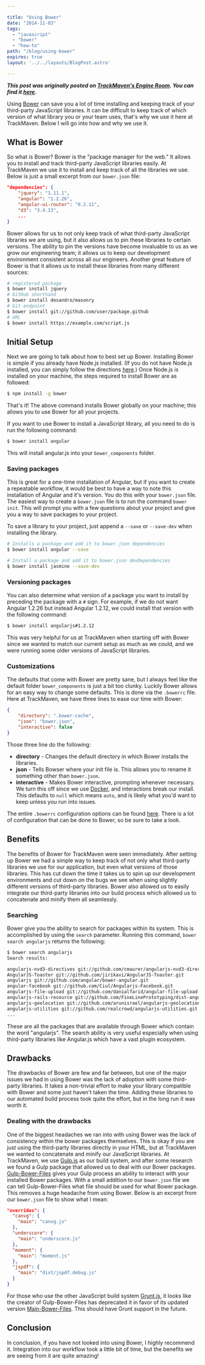 ```yaml
---

title: "Using Bower"
date: "2014-11-03"
tags:
  - "javascript"
  - "bower"
  - "how-to"
path: "/blog/using-bower"
expires: true
layout: '../../layouts/BlogPost.astro'

---
```


**_This post was originally posted on [TrackMaven's Engine Room](http://engineroom.trackmaven.com). You can find it [here](http://engineroom.trackmaven.com/blog/using-bower/)._**

Using [Bower](http://bower.io) can save you a lot of time installing and keeping track of your third-party JavaScript libraries. It can be difficult to keep track of which version of what library you or your team uses, that's why we use it here at TrackMaven. Below I will go into how and why we use it.

## What is Bower

So what is Bower? Bower is the "package manager for the web." It allows you to install and track third-party JavaScript libraries easily. At TrackMaven we use it to install and keep track of all the libraries we use. Below is just a small excerpt from our `bower.json` file:

```json
"dependencies": {
    "jquery": "1.11.1",
    "angular": "1.2.26",
    "angular-ui-router": "0.2.11",
    "d3": "3.4.13",
    ...
}
```

Bower allows for us to not only keep track of what third-party JavaScript libraries we are using, but it also allows us to pin these libraries to certain versions. The ability to pin the versions have become invaluable to us as we grow our engineering team; it allows us to keep our development environment consistent across all our engineers. Another great feature of Bower is that it allows us to install these libraries from many different sources:

```bash
# registered package
$ bower install jquery
# GitHub shorthand
$ bower install desandro/masonry
# Git endpoint
$ bower install git://github.com/user/package.github
# URL
$ bower install https://example.com/script.js
```

## Initial Setup

Next we are going to talk about how to best set up Bower. Installing Bower is simple if you already have Node.js installed. (If you do not have Node.js installed, you can simply follow the directions [here](http://nodejs.org/download/).) Once Node.js is installed on your machine, the steps required to install Bower are as followed:

```bash
$ npm install -g bower
```

That's it! The above command installs Bower globally on your machine; this allows you to use Bower for all your projects. 

If you want to use Bower to install a JavaScript library, all you need to do is run the following command:

```bash
$ bower install angular
```

This will install angular.js into your `bower_components` folder. 

### Saving packages

This is great for a one-time installation of Angular, but if you want to create a repeatable workflow, it would be best to have a way to note this installation of Angular and it's version. You do this with your `bower.json` file. The easiest way to create a `bower.json` file is to run the command `bower init`. This will prompt you with a few questions about your project and give you a way to save packages to your project.

To save a library to your project, just append a `--save` or `--save-dev` when installing the library.

```bash
# Installs a package and add it to bower.json dependencies
$ bower install angular --save

# Install a package and add it to bower.json devDependencies
$ bower install jasmine --save-dev
```

### Versioning packages

You can also determine what version of a package you want to install by preceding the package with a `#` sign. For example, if we do not want Angular 1.2.26 but instead Angular 1.2.12, we could install that version with the following command:

```bash
$ bower install angularjs#1.2.12
```

This was very helpful for us at TrackMaven when starting off with Bower since we wanted to match our current setup as much as we could, and we were running some older versions of JavaScript libraries.

### Customizations

The defaults that come with Bower are pretty sane, but I always feel like the default folder `bower_components` is just a bit too clunky. Luckily Bower allows for an easy way to change some defaults. This is done via the `.bowerrc` file. Here at TrackMaven, we have three lines to ease our time with Bower:

```json
{
    "directory": ".bower-cache",
    "json": "bower.json",
    "interactive": false
}
```

Those three line do the following:

* **directory** - Changes the default directory in which Bower installs the libraries.
* **json** - Tells Bowser where your init file is. This allows you to rename it something other than `bower.json`.
* **interactive** - Makes Bower interactive, prompting whenever necessary. We turn this off since we use [Docker](http://www.docker.com/), and interactions break our install. This defaults to `null` which means `auto`, and is likely what you'd want to keep unless you run into issues.

The entire `.bowerrc` configuration options can be found [here](http://bower.io/docs/config/). There is a lot of configuration that can be done to Bower, so be sure to take a look.

## Benefits

The benefits of Bower for TrackMaven were seen immediately. After setting up Bower we had a simple way to keep track of not only what third-party libraries we use for our application, but even what versions of those libraries. This has cut down the time it takes us to spin up our development environments and cut down on the bugs we see when using slightly different versions of third-party libraries. Bower also allowed us to easily integrate our third-party libraries into our build process which allowed us to concatenate and minify them all seamlessly.

### Searching

Bower give you the ability to search for packages within its system. This is accomplished by using the `search` parameter. Running this command, `bower search angularjs` returns the following:

```bash
$ bower search angularjs
Search results:

angularjs-nvd3-directives git://github.com/cmaurer/angularjs-nvd3-directives.git
AngularJS-Toaster git://github.com/jirikavi/AngularJS-Toaster.git
angularjs git://github.com/angular/bower-angular.git
angular-facebook git://github.com/Ciul/Angularjs-Facebook.git
angularjs-file-upload git://github.com/danialfarid/angular-file-upload-bower.git
angularjs-rails-resource git://github.com/FineLinePrototyping/dist-angularjs-rails-resource
angularjs-geolocation git://github.com/arunisrael/angularjs-geolocation.git
angularjs-utilities git://github.com/realcrowd/angularjs-utilities.git
...
```

These are all the packages that are available through Bower which contain the word "angularjs". The search ability is very useful especially when using third-party libraries like Angular.js which have a vast plugin ecosystem.

## Drawbacks

The drawbacks of Bower are few and far between, but one of the major issues we had in using Bower was the lack of adoption with some third-party libraries. It takes a non-trivial effort to make your library compatible with Bower and some just haven't taken the time. Adding these libraries to our automated build process took quite the effort, but in the long run it was worth it.

### Dealing with the drawbacks

One of the biggest headaches we ran into with using Bower was the lack of consistency within the bower packages themselves. This is okay if you are just using the third-party libraries directly in your HTML, but at TrackMaven we wanted to concatenate and minify our JavaScript libraries. At TrackMaven, we use [Gulp.js](http://gulpjs.com/) as our build system, and after some research we found a Gulp package that allowed us to deal with our Bower packages. [Gulp-Bower-Files](https://www.npmjs.org/package/gulp-bower-files) gives your Gulp process an ability to interact with your installed Bower packages. With a small addition to our `bower.json` file we can tell Gulp-Bower-Files what file should be used for what Bower package. This removes a huge headache from using Bower. Below is an excerpt from our `bower.json` file to show what I mean:

```json
"overrides": {
  "canvg": {
    "main": "canvg.js"
  },
  "underscore": {
    "main": "underscore.js"
  },
  "moment": {
    "main": "moment.js"
  },
  "jspdf": {
    "main": "dist/jspdf.debug.js"
  }
}
```

For those who use the other JavaScript build system [Grunt.js](http://gruntjs.com/), it looks like the creator of Gulp-Bower-Files has deprecated it in favor of its updated version [Main-Bower-Files](https://www.npmjs.org/package/main-bower-files). This should have Grunt support in the future.

## Conclusion

In conclusion, if you have not looked into using Bower, I highly recommend it. Integration into our workflow took a little bit of time, but the benefits we are seeing from it are quite amazing!
